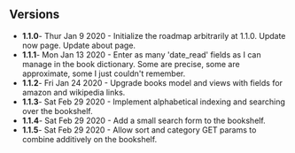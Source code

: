 ## Versions
* __1.1.0__- Thur Jan 9 2020 - Initialize the roadmap arbitrarily at 1.1.0. Update now page. Update about page.
* __1.1.1__- Mon Jan 13 2020 - Enter as many 'date_read' fields as I can manage in the book dictionary. Some are precise, some are approximate, some I just couldn't remember. 
* __1.1.2__- Fri Jan 24 2020 - Upgrade books model and views with fields for amazon and wikipedia links.
* __1.1.3__- Sat Feb 29 2020 - Implement alphabetical indexing and searching over the bookshelf. 
* __1.1.4__- Sat Feb 29 2020 - Add a small search form to the bookshelf.
* __1.1.5__- Sat Feb 29 2020 - Allow sort and category GET params to combine additively on the bookshelf. 